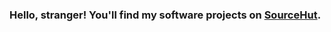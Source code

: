 ### Hello, stranger! You'll find my software projects on [**SourceHut**](https://git.sr.ht/~speguero).
